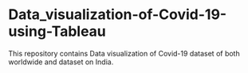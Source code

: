 # Data_visualization-of-Covid-19-using-Tableau

This repository contains Data visualization of Covid-19 dataset of both worldwide and dataset on India.

